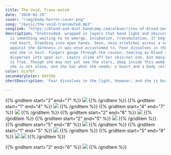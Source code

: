 ```yaml
---
title: The Void, Trans-muted
date: "2020-01-29"
cover: "/img/body-horror-cover.png"
song: "/music/the-void-transmuted.mp3"
songlink: "https://blood-and-dust.bandcamp.com/album/rites-of-blood-and-dust"
description: "Enshrouded, wrapped in layers that bend light and obscure form, there
  is something waiting to to emerge. Incubation, transmutation. It begins as a pulsing
  red heart, bleeding into open hands. Soon, skin stretches across a vertebra, recoiling
  against the darkness it was once accustomed to. Fear dissolves in the light, however,
  and she is born. Fingers gouge through the cocoon, tearing as blood seeps, and steam
  disperses into open air. Layers slide off her skin—not one, but many—and soon she
  is free. Though she may not yet see the stars, deep inside this womb of becoming,
  she is not alone, and she has what she needs: a heart and a body reclaimed."
color: bcafbf
secondaryColor: 66536b
shortDescription: 'Fear dissolves in the light, however, and she is born.'

---
```

{{% gridItem start="2" end="7" %}}
![](/img/the-void/the-void-11.png)
{{% /gridItem %}}
{{% gridItem start="1" end="4" %}}
![](/img/the-void/the-void-9.png)
{{% /gridItem %}}
{{% gridItem start="4" end="7" %}}
![](/img/the-void/the-void-18.png)
{{% /gridItem %}}
{{% gridItem start="2" end="8" %}}
![](/img/the-void/the-void-37.png)
{{% /gridItem %}}
{{% gridItem start="2" end="5" %}}
![](/img/the-void/the-void-40.png)
{{% /gridItem %}}
{{% gridItem start="5" end="8" %}}
![](/img/the-void/the-void-39.png)
{{% /gridItem %}}
{{% gridItem start="1" end="5" %}}
![](/img/the-void/the-void-29.png)
{{% /gridItem %}}
{{% gridItem start="5" end="8" %}}
![](/img/the-void/the-void-illu-2.png)
![](/img/the-void/the-void-32.png)
{{% /gridItem %}}





{{% gridItem start="3" end="6" %}}
![](/img/the-void/the-void-illu-1.png)
{{% /gridItem %}}
